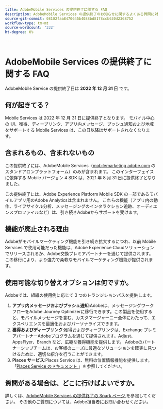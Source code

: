 ```yaml
---
title: AdobeMobile Services の提供終了に関する FAQ
description: AdobeMobile Services の提供終了のお知らせに関するよくある質問に対する回答を紹介します。
source-git-commit: 08102faa8470645b4088bd8178ccb630d2368752
workflow-type: tm+mt
source-wordcount: '332'
ht-degree: 0%

---
```


# AdobeMobile Services の提供終了に関する FAQ

AdobeMobile Service の提供終了日は **2022 年 12 月 31 日** です。

## 何が起きてる？

Mobile Services は 2022 年 12 月 31 日に提供終了となります。 モバイル中心の UI、獲得、ディープリンク、アプリ内メッセージ、プッシュ通知および地域をサポートする Mobile Services は、この日以降はサポートされなくなります。

## 含まれるもの、含まれないもの

この提供終了には、AdobeMobile Services（[mobilemarketing.adobe.com](https://mobilemarketing.adobe.com) のスタンドアロンプラットフォーム）のみが含まれます。 このインターフェイスに依存する Mobile バージョン 4 SDK は、2021 年 8 月 31 日に提供終了となりました。

この提供終了には、Adobe Experience Platform Mobile SDK の一部であるモバイルアプリ用のAdobe Analyticsは含まれません。 これらの機能（アプリ内の動作、ライフサイクル分析、メッセージングのインタラクション追跡、オーディエンスプロファイルなど）は、引き続きAdobeからサポートを受けます。

## 機能が廃止される理由

Adobeがモバイルマーケティング機能を引き続き拡大するにつれ、以前 Mobile Services で使用可能だった機能は、Adobe Experience Cloudソリューションでリリースされるか、Adobe交換プレミアパートナーを通じて提供されます。 この移行により、より強力で柔軟なモバイルマーケティング機能が提供されます。

## 使用可能な切り替えオプションは何ですか。

Adobeでは、組織の使用例に応じて 3 つのトランジションパスを提供します。

1. **アプリ内メッセージおよびプッシュ通知**:Adobeは、メッセージングワークフローをAdobe Journey Optimizerに移行できます。この製品を使用すると、モバイルメッセージを含む、カスタマージャーニー全体にわたって、エクスペリエンスを最適化およびパーソナライズできます。
1. **獲得およびディープリンク**:獲得およびディープリンクは、Exchange プレミアパートナーAdobeプログラムを通じて提供されます。Adjust、AppsFlyer、Branch など、広範な獲得機能を提供します。 Adobeのパートナーシップチームは、お客様のニーズに最適なソリューションを確実に見つけるために、適切な紹介を行うことができます。
1. **Places サービス**:Places Service は、無料の位置情報機能を提供します。「[Places Service のドキュメント ](https://experienceleague.adobe.com/docs/places/using/home.html)」を参照してください。

## 質問がある場合は、どこに行けばよいですか。

詳しくは、[AdobeMobile Services の提供終了の Spark ページ ](https://spark.adobe.com/page/C6D30y09zaRpD/) を参照してください。 その他のご質問については、Adobe担当者にお問い合わせください。
